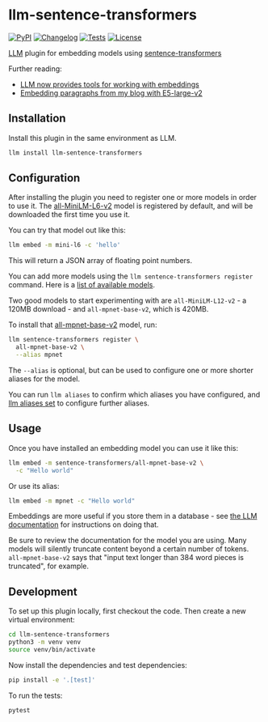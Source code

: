 # llm-sentence-transformers

[![PyPI](https://img.shields.io/pypi/v/llm-sentence-transformers.svg)](https://pypi.org/project/llm-sentence-transformers/)
[![Changelog](https://img.shields.io/github/v/release/simonw/llm-sentence-transformers?include_prereleases&label=changelog)](https://github.com/simonw/llm-sentence-transformers/releases)
[![Tests](https://github.com/simonw/llm-sentence-transformers/workflows/Test/badge.svg)](https://github.com/simonw/llm-sentence-transformers/actions?query=workflow%3ATest)
[![License](https://img.shields.io/badge/license-Apache%202.0-blue.svg)](https://github.com/simonw/llm-sentence-transformers/blob/main/LICENSE)

[LLM](https://llm.datasette.io/) plugin for embedding models using [sentence-transformers](https://www.sbert.net/)

Further reading:
- [LLM now provides tools for working with embeddings](https://simonwillison.net/2023/Sep/4/llm-embeddings/)
- [Embedding paragraphs from my blog with E5-large-v2](https://til.simonwillison.net/llms/embed-paragraphs)

## Installation

Install this plugin in the same environment as LLM.
```bash
llm install llm-sentence-transformers
```
## Configuration

After installing the plugin you need to register one or more models in order to use it. The [all-MiniLM-L6-v2](https://huggingface.co/sentence-transformers/all-MiniLM-L6-v2) model is registered by default, and will be downloaded the first time you use it.

You can try that model out like this:

```bash
llm embed -m mini-l6 -c 'hello'
```
This will return a JSON array of floating point numbers.

You can add more models using the `llm sentence-transformers register` command. Here is a [list of available models](https://www.sbert.net/docs/pretrained_models.html).

Two good models to start experimenting with are `all-MiniLM-L12-v2` - a 120MB download - and `all-mpnet-base-v2`, which is 420MB.

To install that [all-mpnet-base-v2](https://huggingface.co/sentence-transformers/all-mpnet-base-v2) model, run:

```bash
llm sentence-transformers register \
  all-mpnet-base-v2 \
  --alias mpnet
```
The `--alias` is optional, but can be used to configure one or more shorter aliases for the model.

You can run `llm aliases` to confirm which aliases you have configured, and [llm aliases set](https://llm.datasette.io/en/stable/aliases.html) to configure further aliases.

## Usage

Once you have installed an embedding model you can use it like this:

```bash
llm embed -m sentence-transformers/all-mpnet-base-v2 \
  -c "Hello world"
```
Or use its alias:
```bash
llm embed -m mpnet -c "Hello world"
```
Embeddings are more useful if you store them in a database - see [the LLM documentation](https://llm.datasette.io/en/stable/embeddings/cli.html#storing-embeddings-in-sqlite) for instructions on doing that.

Be sure to review the documentation for the model you are using. Many models will silently truncate content beyond a certain number of tokens. `all-mpnet-base-v2` says that "input text longer than 384 word pieces is truncated", for example.

## Development

To set up this plugin locally, first checkout the code. Then create a new virtual environment:
```bash
cd llm-sentence-transformers
python3 -m venv venv
source venv/bin/activate
```
Now install the dependencies and test dependencies:
```bash
pip install -e '.[test]'
```
To run the tests:
```bash
pytest
```
